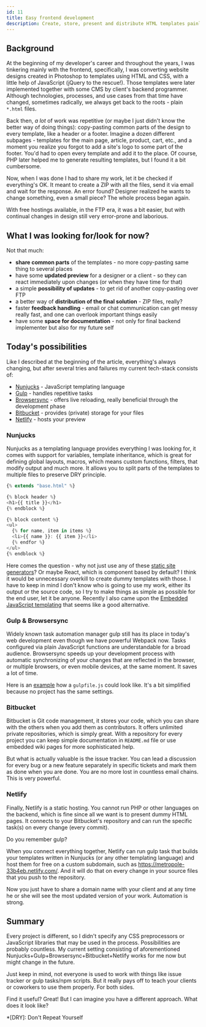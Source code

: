 ```yaml
---
id: 11
title: Easy frontend development
description: Create, store, present and distribute HTML templates painlessly with the current offer of the tools that are ready to help you. And completely for free!
---
```


## Background

At the beginning of my developer's career and throughout the years, I was tinkering mainly with the frontend, specifically, I was converting website designs created in Photoshop to templates using HTML and CSS, with a little help of JavaScript (jQuery to the rescue!). Those templates were later implemented together with some CMS by client's backend programmer. Although technologies, processes, and use cases from that time have changed, sometimes radically, we always get back to the roots - plain `*.html` files.

Back then, _a lot_ of work was repetitive (or maybe I just didn't know the better way of doing things): copy-pasting common parts of the design to every template, like a header or a footer. Imagine a dozen different subpages - templates for the main page, article, product, cart, etc., and a moment you realize you forgot to add a site's logo to some part of the footer. You'd had to open every template and add it to the place. Of course, PHP later helped me to generate resulting templates, but I found it a bit cumbersome.

Now, when I was done I had to share my work, let it be checked if everything's OK. It meant to create a ZIP with all the files, send it via email and wait for the response. An error found? Designer realized he wants to change something, even a small piece? The whole process began again.

With free hostings available, in the FTP era, it was a bit easier, but with continual changes in design still very error-prone and laborious.

## What I was looking for/look for now?

Not that much:

-   **share common parts** of the templates - no more copy-pasting same thing to several places
-   have some **updated preview** for a designer or a client - so they can react immediately upon changes (or when they have time for that)
-   a simple **possibility of updates** - to get rid of another copy-pasting over FTP
-   a better way of **distribution of the final solution** - ZIP files, really?
-   faster **feedback handling** - email or chat communication can get messy really fast, and one can overlook important things easily
-   have some **space for documentation** - not only for final backend implementer but also for my future self

## Today's possibilities

Like I described at the beginning of the article, everything's always changing, but after several tries and failures my current tech-stack consists of:

-   [Nunjucks](https://mozilla.github.io/nunjucks/) - JavaScript templating language
-   [Gulp](https://gulpjs.com/) - handles repetitive tasks
-   [Browsersync](https://www.browsersync.io/) - offers live reloading, really beneficial through the development phase
-   [Bitbucket](https://bitbucket.org/) - provides (private) storage for your files
-   [Netlify](https://www.netlify.com/) - hosts your preview

### Nunjucks

Nunjucks as a templating language provides everything I was looking for, it comes with support for variables, template inheritance, which is great for defining global layouts, macros, which means custom functions, filters, that modify output and much more. It allows you to split parts of the templates to multiple files to preserve DRY principle.

```js
{% extends "base.html" %}

{% block header %}
<h1>{{ title }}</h1>
{% endblock %}

{% block content %}
<ul>
  {% for name, item in items %}
  <li>{{ name }}: {{ item }}</li>
  {% endfor %}
</ul>
{% endblock %}
```

Here comes the question - why not just use any of these [static site generators](https://www.staticgen.com/)? Or maybe React, which is component based by default? I think it would be unnecessary overkill to create dummy templates with those. I have to keep in mind I don't know who is going to use my work, either its output or the source code, so I try to make things as simple as possible for the end user, let it be anyone. Recently I also came upon the [Embedded JavaScript templating](https://ejs.co/) that seems like a good alternative.

### Gulp & Browsersync

Widely known task automation manager gulp still has its place in today's web development even though we have powerful Webpack now. Tasks configured via plain JavaScript functions are understandable for a broad audience. Browsersync speeds up your development process with automatic synchronizing of your changes that are reflected in the browser, or multiple browsers, or even mobile devices, at the same moment. It saves a lot of time.

Here is an [example](https://gist.github.com/crazko/d59053a5f3c236a20d27eacbb8a5e920) how a `gulpfile.js` could look like. It's a bit simplified because no project has the same settings.

### Bitbucket

Bitbucket is Git code management, it stores your code, which you can share with the others when you add them as contributors. It offers unlimited private repositories, which is simply great. With a repository for every project you can keep simple documentation in `README.md` file or use embedded wiki pages for more sophisticated help.

But what is actually valuable is the issue tracker. You can lead a discussion for every bug or a new feature separately in specific tickets and mark them as done when you are done. You are no more lost in countless email chains. This is very powerful.

### Netlify

Finally, Netlify is a static hosting. You cannot run PHP or other languages on the backend, which is fine since all we want is to present dummy HTML pages. It connects to your Bitbucket's repository and can run the specific task(s) on every change (every commit).

Do you remember gulp?

When you connect everything together, Netlify can run gulp task that builds your templates written in Nunjucks (or any other templating language) and host them for free on a custom subdomain, such as https://metropole-33b4eb.netlify.com/. And it will do that on every change in your source files that you push to the repository.

Now you just have to share a domain name with your client and at any time he or she will see the most updated version of your work. Automation is strong.

## Summary

Every project is different, so I didn't specify any CSS preprocessors or JavaScript libraries that may be used in the process. Possibilities are probably countless. My current setting consisting of aforementioned Nunjucks+Gulp+Browsersync+Bitbucket+Netlify works for me now but might change in the future.

Just keep in mind, not everyone is used to work with things like issue tracker or gulp tasks/npm scripts. But it really pays off to teach your clients or coworkers to use them properly. For both sides.

<div class="tip" markdown="1">
Find it useful? Great! But I can imagine you have a different approach. What does it look like?
</div>

*[DRY]: Don't Repeat Yourself
